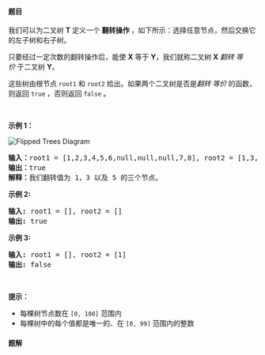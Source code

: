 #### 题目
<p>我们可以为二叉树 <strong>T</strong> 定义一个&nbsp;<strong>翻转操作&nbsp;</strong>，如下所示：选择任意节点，然后交换它的左子树和右子树。</p>

<p>只要经过一定次数的翻转操作后，能使 <strong>X</strong> 等于 <strong>Y</strong>，我们就称二叉树 <strong>X</strong> <em>翻转 等价&nbsp;</em>于二叉树 <strong>Y</strong>。</p>

<p>这些树由根节点&nbsp;<code>root1</code> 和 <code>root2</code>&nbsp;给出。如果两个二叉树是否是<em>翻转 等价&nbsp;</em>的函数，则返回 <code>true</code> ，否则返回 <code>false</code> 。</p>

<p>&nbsp;</p>

<p><strong>示例 1：</strong></p>

<p><img alt="Flipped Trees Diagram" src="https://assets.leetcode.com/uploads/2018/11/29/tree_ex.png" /></p>

<pre>
<strong>输入：</strong>root1 = [1,2,3,4,5,6,null,null,null,7,8], root2 = [1,3,2,null,6,4,5,null,null,null,null,8,7]
<strong>输出：</strong>true
<strong>解释：</strong>我们翻转值为 1，3 以及 5 的三个节点。
</pre>

<p><strong>示例&nbsp;2:</strong></p>

<pre>
<strong>输入:</strong> root1 = [], root2 = []
<strong>输出:</strong> true
</pre>

<p><strong>示例 3:</strong></p>

<pre>
<strong>输入:</strong> root1 = [], root2 = [1]
<strong>输出:</strong> false
</pre>

<p>&nbsp;</p>

<p><strong>提示：</strong></p>

<ul>
	<li>每棵树节点数在&nbsp;<code>[0, 100]</code> 范围内</li>
	<li>每棵树中的每个值都是唯一的、在 <code>[0, 99]</code>&nbsp;范围内的整数</li>
</ul>


 #### 题解